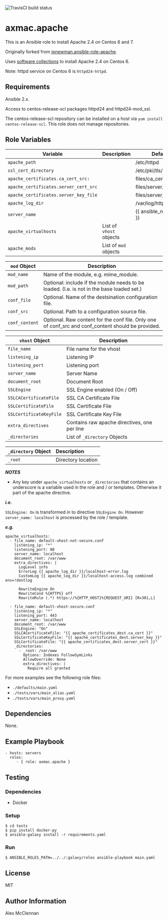 ![TravisCI build status](https://travis-ci.org/axmac/axmac.apache.svg?branch=master)

# axmac.apache

This is an Ansible role to install Apache 2.4 on Centos 6 and 7.

Originally forked from [jpnewman.ansible-role-apache](https://github.com/jpnewman/ansible-role-apache).

Uses [software collections](https://www.softwarecollections.org/en/scls/rhscl/httpd24/) to install Apache 2.4 on Centos 6.

Note: httpd service on Centos 6 is `httpd24-httpd`.

## Requirements

Ansible 2.x.

Access to centos-release-scl packages httpd24 and httpd24-mod_ssl.

The centos-release-scl repository can be installed on a host via `yum install centos-release-scl`. This role does not manage repositories.

## Role Variables

| Variable | Description | Default |
| -------- | ----------- | ------- |
| `apache_path`                         | | /etc/httpd             |
| `ssl_cert_directory`                  | | /etc/pki/tls/certs     |
| `apache_certificates.ca_cert_src:`    | | files/ca_cert.pem      |
| `apache_certificates.server_cert_src` | | files/server_cert.pem  |
| `apache_certificates.server_key_file` | | files/server_key.pem   |
| `apache_log_dir`                      | | /var/log/httpd24       |
| `server_name`                         | | {{ ansible_nodename }} |
| `apache_virtualhosts`                 | List of `vhost` objects | |
| `apache_mods`                         | List of `mod` objects | |

| `mod` Object   | Description |
| -------------- | ----------- |
| `mod_name`     | Name of the module, e.g. mime_module. |
| `mod_path`     | Optional: include if the module needs to be loaded. (I.e. is not in the base loaded set.) |
| `conf_file`    | Optional. Name of the destsination configuration file. |
| `conf_src`     | Optional. Path to a configuration source file. |
| `conf_content` | Optional. Raw content for the conf file. Only one of conf_src and conf_content should be provided. |

| `vhost` Object         | Description |
| ---------------------- | ----------- |
| `file_name`            | File name for the vhost |
| `listening_ip`         | Listening IP |
| `listening_port`       | Listening port |
| `server_name`          | Server Name |
| `document_root`        | Document Root |
| `SSLEngine`            | SSL Engine enabled (On / Off) |
| `SSLCACertificateFile` | SSL CA Certificate File |
| `SSLCertificateFile`   | SSL Certificate File |
| `SSLCertificateKeyFile`| SSL Certificate Key File |
| `extra_directives`     | Contains raw apache directives, one per line |
| `_directories`         | List of `_directory` Objects |

| `_directory` Object|Description|
| -|:--|
| `_root`|Directory location|

***NOTES***

- Any key under `apache_virtualhosts` or `_directories` that contains an underscore is a variable used in the role and / or templates. Otherwise it part of the apache directive.

***i.e.***

`SSLEngine: On` is transformed in to directive `SSLEngine On`. However `server_name: localhost` is processed by the role / template.

***e.g.*** 

    apache_virtualhosts:
      - file_name: default-vhost-not-secure.conf
        listening_ip: "*"
        listening_port: 80
        server_name: localhost
        document_root: /var/www
        extra_directives: |
          LogLevel info
          ErrorLog {{ apache_log_dir }}/localhost-error.log
          CustomLog {{ apache_log_dir }}/localhost-access.log combined env=!dontlog
    
          RewriteEngine On
          RewriteCond %{HTTPS} off
          RewriteRule (.*) https://%{HTTP_HOST}%{REQUEST_URI} [R=301,L]
    
      - file_name: default-vhost-secure.conf
        listening_ip: "*"
        listening_port: 443
        server_name: localhost
        document_root: /var/www
        SSLEngine: "On"
        SSLCACertificateFile: "{{ apache_certificates_dest.ca_cert }}"
        SSLCertificateKeyFile: "{{ apache_certificates_dest.server_key }}"
        SSLCertificateFile: "{{ apache_certificates_dest.server_cert }}"
        _directories:
          - _root: /var/www
            Options: Indexes FollowSymLinks
            AllowOverride: None
            extra_directives: |
              Require all granted

For more examples see the following role files:

- `./defaults/main.yaml`
- `./tests/vars/main_alias.yaml`
- `./tests/vars/main_proxy.yaml`

## Dependencies

None.

## Example Playbook

    - hosts: servers
      roles:
         - { role: axmac.apache }

## Testing

### Dependencies

- Docker

### Setup

    $ cd tests
    $ pip install docker-py
    $ ansible-galaxy install -r requirements.yaml

### Run

    $ ANSIBLE_ROLES_PATH=../../:galaxy/roles ansible-playbook main.yaml

## License

MIT

## Author Information

Alex McClennan

